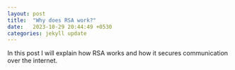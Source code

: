 ```yaml
---
layout: post
title:  "Why does RSA work?"
date:   2023-10-29 20:44:49 +0530
categories: jekyll update
---
```

In this post I will explain how RSA works and how it secures communication over the internet.

[jekyll-docs]: https://jekyllrb.com/docs/home
[jekyll-gh]:   https://github.com/jekyll/jekyll
[jekyll-talk]: https://talk.jekyllrb.com/
